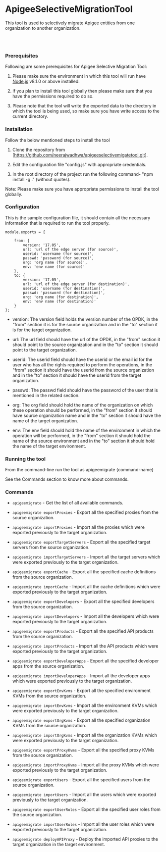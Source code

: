 # ApigeeSelectiveMigrationTool

This tool is used to selectively migrate Apigee entities from one organization to another organization.


<br></br>

### Prerequisites

Following are some prerequisites for Apigee Selective Migration Tool:

1) Please make sure the environment in which this tool will run have [Node.js](https://nodejs.org/en/download/current/) v8.1.0 or above installed.

2) If you plan to install this tool globally then please make sure that you have the permissions required to do so.

3) Please note that the tool will write the exported data to the directory in which the tool is being used, so make sure you have write access to the current directory.


### Installation

Follow the below mentioned steps to install the tool

1) Clone the repository from [https://github.com/neerajwadhwa/apigeeselectivemigatetool.git].

2) Edit the configuration file "config.js" with appropriate credentials.

2) In the root directory of the project run the following command- "npm install -g ." (without quotes).

Note:
    Please make sure you have appropriate permissions to install the tool globally.


### Configuration

This is the sample configuration file, it should contain all the necessary
 information that is required to run the tool properly.

```
module.exports = {

    from: {
        version: '17.05',
        url: 'url of the edge server (for source)',
        userid: 'username (for source)',
        passwd: 'password (for source)',
        org: 'org name (for source)',
        env: 'env name (for source)'
    },
    to: {
        version: '17.05',
        url: 'url of the edge server (for destination)',
        userid: 'username (for destination)',
        passwd: 'password (for destination)',
        org: 'org name (for destination)',
        env: 'env name (for destination)'
    }
};
```

* version: The version field holds the version number of the OPDK, in the "from" section it is
           for the source organization and in the "to" section it is for the target organization.

* url: The url field should have the url of the OPDK, in the "from" section it should point to
       the source organization and in the "to" section it should point to the target organization.

* userid: The userid field should have the userid or the email id for the user who has all the rights
          required to perform the operations, in the "from" section it should have the userid from the
          source organization and in the "to" section it should have the userid from the target organization.

* passwd: The passwd field should have the password of the user that is mentioned in the related section.

* org: The org field should hold the name of the organization on which these operation should be performed,
       in the "from" section it should have source organization name and in the "to" section it should have
       the name of the target organization.

* env: The env field should hold the name of the environment in which the operation will be performed, in the
       "from" section it should hold the name of the source environment and in the "to" section it should hold
       the name of the target environment.


### Running the tool

From the command-line run the tool as apigeemigrate {command-name}

See the Commands section to know more about commands.



### Commands

* `apigeemigrate` - Get the list of all available commands.

* `apigeemigrate exportProxies` - Export all the specified proxies from the source organization.

* `apigeemigrate importProxies` - Import all the proxies which were exported previously to the target organization.

* `apigeemigrate exportTargetServers` - Export all the specified target servers from the source organization.

* `apigeemigrate importTargetServers` - Import all the target servers which were exported previously to the target organization.

* `apigeemigrate exportCache` - Export all the specified cache definitions from the source organization.

* `apigeemigrate importCache` - Import all the cache definitions which were exported previously to the target organization.

* `apigeemigrate exportDevelopers` - Export all the specified developers from the source organization.

* `apigeemigrate importDevelopers` - Import all the developers which were exported previously to the target organization.

* `apigeemigrate exportProducts` - Export all the specified API products from the source organization.

* `apigeemigrate importProducts` - Import all the API products which were exported previously to the target organization.

* `apigeemigrate exportDeveloperApps` - Export all the specified developer apps from the source organization.

* `apigeemigrate importDeveloperApps` - Import all the developer apps which were exported previously to the target organization.

* `apigeemigrate exportEnvKvms` - Export all the specified environment KVMs from the source organization.

* `apigeemigrate importEnvKvms` - Import all the environment KVMs which were exported previously to the target organization.

* `apigeemigrate exportOrgKvms` - Export all the specified organization KVMs from the source organization.

* `apigeemigrate importOrgKvms` - Import all the organization KVMs which were exported previously to the target organization.

* `apigeemigrate exportProxyKvms` - Export all the specified proxy KVMs from the source organization.

* `apigeemigrate importProxyKvms` - Import all the proxy KVMs which were exported previously to the target organization.

* `apigeemigrate exportUsers` - Export all the specified users from the source organization.

* `apigeemigrate importUsers` - Import all the users which were exported previously to the target organization.

* `apigeemigrate exportUserRoles` - Export all the specified user roles from the source organization.

* `apigeemigrate importUserRoles` - Import all the user roles which were exported previously to the target organization.

* `apigeemigrate deployAPIProxy` - Deploy the imported API proxies to the target organization in the target environment.

